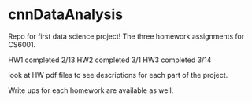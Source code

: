 # cnnDataAnalysis

Repo for first data science project! The three homework assignments for CS6001.

HW1 completed 2/13
HW2 completed 3/1
HW3 completed 3/14

look at HW pdf files to see descriptions for each part of the project.

Write ups for each homework are available as well.